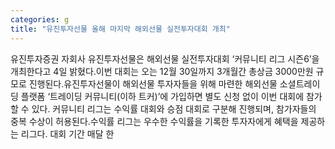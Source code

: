 ```yaml
---
categories: g
title: "유진투자선물 올해 마지막 해외선물 실전투자대회 개최"
---
```

유진투자증권 자회사 유진투자선물은 해외선물 실전투자대회 ‘커뮤니티 리그 시즌6’을 개최한다고 4일 밝혔다.이번 대회는 오는 12월 30일까지 3개월간 총상금 3000만원 규모로 진행된다.유진투자선물이 해외선물 투자자들을 위해 마련한 해외선물 소셜트레이딩 플랫폼 ‘트레이딩 커뮤니티(이하 트커)’에 가입하면 별도 신청 없이 이번 대회에 참가할 수 있다. 커뮤니티 리그는 수익률 대회와 승점 대회로 구분해 진행되며, 참가자들의 중복 수상이 허용된다.수익률 리그는 우수한 수익률을 기록한 투자자에게 혜택을 제공하는 리그다. 대회 기간 매달 한